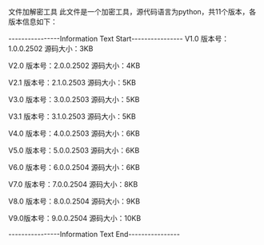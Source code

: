 文件加解密工具
此文件是一个加密工具，源代码语言为python，共11个版本，各版本信息如下：

----------------Information Text Start----------------
V1.0
版本号：1.0.0.2502
源码大小：3KB

V2.0
版本号：2.0.0.2502
源码大小：4KB

V2.1
版本号：2.1.0.2503
源码大小：5KB

V3.0
版本号：3.0.0.2503
源码大小：5KB

V3.1
版本号：3.1.0.2503
源码大小：5KB

V4.0
版本号：4.0.0.2503
源码大小：6KB

V5.0
版本号：5.0.0.2503
源码大小：6KB

V6.0
版本号：6.0.0.2504
源码大小：6KB

V7.0
版本号：7.0.0.2504
源码大小：8KB

V8.0
版本号：8.0.0.2504
源码大小：9KB

V9.0版本号：9.0.0.2504
源码大小：10KB

----------------Information Text End----------------
